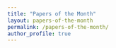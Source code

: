 ```yaml
---
title: "Papers of the Month"
layout: papers-of-the-month
permalink: /papers-of-the-month/
author_profile: true
---
```

